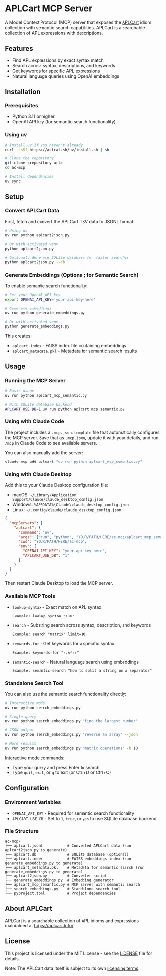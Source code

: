 # APLCart MCP Server

A Model Context Protocol (MCP) server that exposes the [APLCart](https://aplcart.info) idiom collection with semantic search capabilities. APLCart is a searchable collection of APL expressions with descriptions.

## Features

- Find APL expressions by exact syntax match
- Search across syntax, descriptions, and keywords
- Get keywords for specific APL expressions
- Natural language queries using OpenAI embeddings

## Installation

### Prerequisites

- Python 3.11 or higher
- OpenAI API key (for semantic search functionality)

### Using uv

```bash
# Install uv if you haven't already
curl -LsSf https://astral.sh/uv/install.sh | sh

# Clone the repository
git clone <repository-url>
cd ac-mcp

# Install dependencies
uv sync
```

## Setup

### Convert APLCart Data

First, fetch and convert the APLCart TSV data to JSONL format:

```bash
# Using uv
uv run python aplcart2json.py

# Or with activated venv
python aplcart2json.py

# Optional: Generate SQLite database for faster searches
python aplcart2json.py --db
```

### Generate Embeddings (Optional; for Semantic Search)

To enable semantic search functionality:

```bash
# Set your OpenAI API key
export OPENAI_API_KEY='your-api-key-here'

# Generate embeddings
uv run python generate_embeddings.py

# Or with activated venv
python generate_embeddings.py
```

This creates:
- `aplcart.index` - FAISS index file containing embeddings
- `aplcart_metadata.pkl` - Metadata for semantic search results

## Usage

### Running the MCP Server

```bash
# Basic usage
uv run python aplcart_mcp_semantic.py

# With SQLite database backend
APLCART_USE_DB=1 uv run python aplcart_mcp_semantic.py
```

### Using with Claude Code

The project includes a `.mcp.json.template` file that automatically configures the MCP server. Save that as `.mcp.json`, update it with your details, and run `/mcp` in Claude Code to see available servers.

You can also manually add the server:
```bash
claude mcp add aplcart "uv run python aplcart_mcp_semantic.py"
```

### Using with Claude Desktop

Add this to your Claude Desktop configuration file:

- macOS: `~/Library/Application Support/Claude/claude_desktop_config.json`  
- Windows: `%APPDATA%\Claude\claude_desktop_config.json`  
- Linux: `~/.config/claude/claude_desktop_config.json`

```json
{
  "mcpServers": {
    "aplcart": {
      "command": "uv",
      "args": ["run", "python", "YOUR/PATH/HERE/ac-mcp/aplcart_mcp_semantic.py"],
      "cwd": "YOUR/PATH/HERE/ac-mcp",
      "env": {
        "OPENAI_API_KEY": "your-api-key-here",
        "APLCART_USE_DB": "1"
      }
    }
  }
}
```

Then restart Claude Desktop to load the MCP server.

### Available MCP Tools

- `lookup-syntax` - Exact match on APL syntax
  ```
  Example: lookup-syntax "⍳10"
  ```

- `search` - Substring search across syntax, description, and keywords
  ```
  Example: search "matrix" limit=10
  ```

- `keywords-for` - Get keywords for a specific syntax
  ```
  Example: keywords-for "∘.≤⍨∘⍳"
  ```

- `semantic-search` - Natural language search using embeddings
  ```
  Example: semantic-search "how to split a string on a separator"
  ```

### Standalone Search Tool

You can also use the semantic search functionality directly:

```bash
# Interactive mode
uv run python search_embeddings.py

# Single query
uv run python search_embeddings.py "find the largest number"

# JSON output
uv run python search_embeddings.py "reverse an array" --json

# More results
uv run python search_embeddings.py "matrix operations" -k 10
```

Interactive mode commands:
- Type your query and press Enter to search
- Type `quit`, `exit`, or `q` to exit (or Ctrl+D or Ctrl+C)

## Configuration

### Environment Variables

- `OPENAI_API_KEY` - Required for semantic search functionality
- `APLCART_USE_DB` - Set to `1`, `true`, or `yes` to use SQLite database backend

### File Structure

```
ac-mcp/
├── aplcart.jsonl           # Converted APLCart data (run aplcart2json.py to generate)
├── aplcart.db              # SQLite database (optional)
├── aplcart.index           # FAISS embeddings index (run generate_embeddings.py to generate)
├── aplcart_metadata.pkl    # Metadata for semantic search (run generate_embeddings.py to generate)
├── aplcart2json.py         # Converter script
├── generate_embeddings.py  # Embedding generator
├── aplcart_mcp_semantic.py # MCP server with semantic search
├── search_embeddings.py    # Standalone search tool
└── pyproject.toml          # Project dependencies
```

## About APLCart

APLCart is a searchable collection of APL idioms and expressions maintained at https://aplcart.info/

## License

This project is licensed under the MIT License - see the [LICENSE](LICENSE) file for details.

Note: The APLCart data itself is subject to its own [licensing terms](https://github.com/abrudz/aplcart/blob/master/LICENSE).
